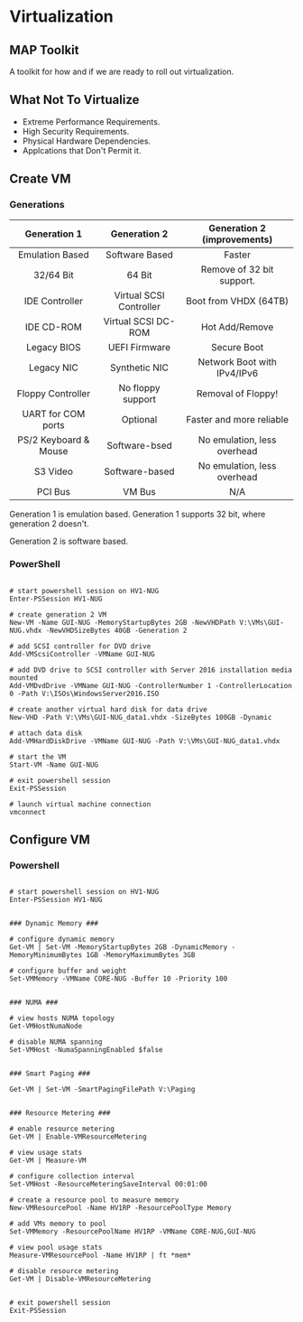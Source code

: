 <!-- TITLE: Server 2016 Virtualization -->
<!-- SUBTITLE: A quick summary of Virtualization -->

# Virtualization

## MAP Toolkit

A toolkit for how and if we are ready to roll out virtualization. 


## What Not To Virtualize

* Extreme Performance Requirements.
* High Security Requirements.
* Physical Hardware Dependencies.
* Applcations that Don't Permit it.

## Create VM

### Generations

|      Generation 1     	|       Generation 2      	| Generation 2 (improvements) 	|
|:---------------------:	|:-----------------------:	|:---------------------------:	|
|    Emulation Based    	|      Software Based     	|            Faster           	|
|       32/64 Bit       	|          64 Bit         	|  Remove of 32 bit support.  	|
|     IDE Controller    	| Virtual SCSI Controller 	|    Boot from VHDX (64TB)    	|
|       IDE CD-ROM      	|   Virtual SCSI DC-ROM   	|        Hot Add/Remove       	|
|      Legacy BIOS      	|      UEFI Firmware      	|         Secure Boot         	|
|       Legacy NIC      	|      Synthetic NIC      	| Network Boot with IPv4/IPv6 	|
|   Floppy Controller   	|    No floppy support    	|      Removal of Floppy!     	|
|   UART for COM ports  	|         Optional        	|   Faster and more reliable  	|
| PS/2 Keyboard & Mouse 	|      Software-bsed      	| No emulation, less overhead 	|
|        S3 Video       	|      Software-based     	| No emulation, less overhead 	|
|        PCI Bus        	|          VM Bus         	|             N/A             	|


Generation 1 is emulation based.
Generation 1 supports 32 bit, where generation 2 doesn't.

Generation 2 is software based.



### PowerShell

```

# start powershell session on HV1-NUG
Enter-PSSession HV1-NUG

# create generation 2 VM
New-VM -Name GUI-NUG -MemoryStartupBytes 2GB -NewVHDPath V:\VMs\GUI-NUG.vhdx -NewVHDSizeBytes 40GB -Generation 2

# add SCSI controller for DVD drive
Add-VMScsiController -VMName GUI-NUG

# add DVD drive to SCSI controller with Server 2016 installation media mounted
Add-VMDvdDrive -VMName GUI-NUG -ControllerNumber 1 -ControllerLocation 0 -Path V:\ISOs\WindowsServer2016.ISO

# create another virtual hard disk for data drive
New-VHD -Path V:\VMs\GUI-NUG_data1.vhdx -SizeBytes 100GB -Dynamic

# attach data disk
Add-VMHardDiskDrive -VMName GUI-NUG -Path V:\VMs\GUI-NUG_data1.vhdx

# start the VM
Start-VM -Name GUI-NUG

# exit powershell session
Exit-PSSession

# launch virtual machine connection
vmconnect
```

## Configure VM



### Powershell
```

# start powershell session on HV1-NUG
Enter-PSSession HV1-NUG


### Dynamic Memory ###

# configure dynamic memory
Get-VM | Set-VM -MemoryStartupBytes 2GB -DynamicMemory -MemoryMinimumBytes 1GB -MemoryMaximumBytes 3GB

# configure buffer and weight
Set-VMMemory -VMName CORE-NUG -Buffer 10 -Priority 100


### NUMA ###

# view hosts NUMA topology
Get-VMHostNumaNode

# disable NUMA spanning
Set-VMHost -NumaSpanningEnabled $false


### Smart Paging ###

Get-VM | Set-VM -SmartPagingFilePath V:\Paging


### Resource Metering ###

# enable resource metering
Get-VM | Enable-VMResourceMetering

# view usage stats
Get-VM | Measure-VM

# configure collection interval
Set-VMHost -ResourceMeteringSaveInterval 00:01:00

# create a resource pool to measure memory
New-VMResourcePool -Name HV1RP -ResourcePoolType Memory

# add VMs memory to pool
Set-VMMemory -ResourcePoolName HV1RP -VMName CORE-NUG,GUI-NUG

# view pool usage stats
Measure-VMResourcePool -Name HV1RP | ft *mem*

# disable resource metering
Get-VM | Disable-VMResourceMetering


# exit powershell session
Exit-PSSession
```